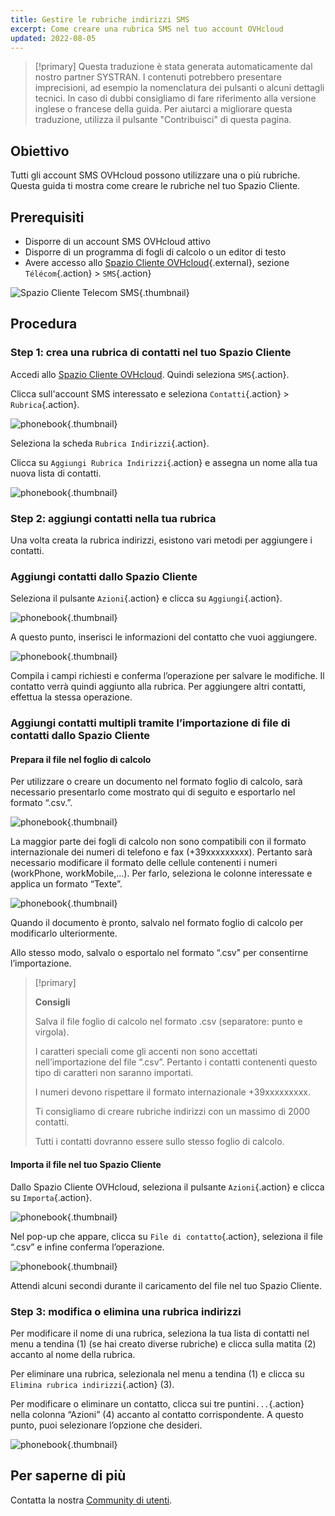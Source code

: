 ```yaml
---
title: Gestire le rubriche indirizzi SMS
excerpt: Come creare una rubrica SMS nel tuo account OVHcloud
updated: 2022-08-05
---
```


> [!primary]
> Questa traduzione è stata generata automaticamente dal nostro partner SYSTRAN. I contenuti potrebbero presentare imprecisioni, ad esempio la nomenclatura dei pulsanti o alcuni dettagli tecnici. In caso di dubbi consigliamo di fare riferimento alla versione inglese o francese della guida. Per aiutarci a migliorare questa traduzione, utilizza il pulsante "Contribuisci" di questa pagina.
>

## Obiettivo

Tutti gli account SMS OVHcloud possono utilizzare una o più rubriche. Questa guida ti mostra come creare le rubriche nel tuo Spazio Cliente.

## Prerequisiti

- Disporre di un account SMS OVHcloud attivo
- Disporre di un programma di fogli di calcolo o un editor di testo
- Avere accesso allo [Spazio Cliente OVHcloud](https://www.ovh.com/auth/?action=gotomanager&from=https://www.ovh.it/&ovhSubsidiary=it){.external}, sezione `Télécom`{.action} > `SMS`{.action}

![Spazio Cliente Telecom SMS](/pages/assets/screens/control_panel/product-selection/telecom/tpl-telecom-03-en-sms.png){.thumbnail}

## Procedura

### Step 1: crea una rubrica di contatti nel tuo Spazio Cliente

Accedi allo [Spazio Cliente OVHcloud](https://www.ovh.com/auth/?action=gotomanager&from=https://www.ovh.it/&ovhSubsidiary=it). Quindi seleziona `SMS`{.action}.

Clicca sull'account SMS interessato e seleziona `Contatti`{.action} > `Rubrica`{.action}.

![phonebook](images/smsphonebook01.png){.thumbnail}

Seleziona la scheda `Rubrica Indirizzi`{.action}.

Clicca su `Aggiungi Rubrica Indirizzi`{.action} e assegna un nome alla tua nuova lista di contatti.

![phonebook](images/smsphonebook2.png){.thumbnail}

### Step 2: aggiungi contatti nella tua rubrica

Una volta creata la rubrica indirizzi, esistono vari metodi per aggiungere i contatti.

### Aggiungi contatti dallo Spazio Cliente

Seleziona il pulsante `Azioni`{.action} e clicca su `Aggiungi`{.action}.

![phonebook](images/smsphonebook3.png){.thumbnail}

A questo punto, inserisci le informazioni del contatto che vuoi aggiungere.

![phonebook](images/smsphonebook4.png){.thumbnail}

Compila i campi richiesti e conferma l’operazione per salvare le modifiche. Il contatto verrà quindi aggiunto alla rubrica. Per aggiungere altri contatti, effettua la stessa operazione.

### Aggiungi contatti multipli tramite l’importazione di file di contatti dallo Spazio Cliente

#### Prepara il file nel foglio di calcolo

Per utilizzare o creare un documento nel formato foglio di calcolo, sarà necessario presentarlo come mostrato qui di seguito e esportarlo nel formato “.csv.”.

![phonebook](images/smsphonebook-spreadsheet1.png){.thumbnail}

La maggior parte dei fogli di calcolo non sono compatibili con il formato internazionale dei numeri di telefono e fax (+39xxxxxxxxx). Pertanto sarà necessario modificare il formato delle cellule contenenti i numeri (workPhone, workMobile,...). Per farlo, seleziona le colonne interessate e applica un formato “Texte”.

![phonebook](images/smsphonebook-spreadsheet2.png){.thumbnail}

Quando il documento è pronto, salvalo nel formato foglio di calcolo per modificarlo ulteriormente.

Allo stesso modo, salvalo o esportalo nel formato “.csv” per consentirne l’importazione.

> [!primary]
>
> **Consigli**
>
>Salva il file foglio di calcolo nel formato .csv (separatore: punto e virgola).
>
>I caratteri speciali come gli accenti non sono accettati nell’importazione del file “.csv”. Pertanto i contatti contenenti questo tipo di caratteri non saranno importati.
>
>I numeri devono rispettare il formato internazionale +39xxxxxxxxx.
>
>Ti consigliamo di creare rubriche indirizzi con un massimo di 2000 contatti.
>
>Tutti i contatti dovranno essere sullo stesso foglio di calcolo.
>
>

#### Importa il file nel tuo Spazio Cliente

Dallo Spazio Cliente OVHcloud, seleziona il pulsante `Azioni`{.action} e clicca su `Importa`{.action}.

![phonebook](images/smsphonebook5.png){.thumbnail}

Nel pop-up che appare, clicca su `File di contatto`{.action}, seleziona il file “.csv” e infine conferma l’operazione.

![phonebook](images/smsphonebook6.png){.thumbnail}

Attendi alcuni secondi durante il caricamento del file nel tuo Spazio Cliente.

### Step 3: modifica o elimina una rubrica indirizzi

Per modificare il nome di una rubrica, seleziona la tua lista di contatti nel menu a tendina (1) (se hai creato diverse rubriche) e clicca sulla matita (2) accanto al nome della rubrica. 

Per eliminare una rubrica, selezionala nel menu a tendina (1) e clicca su `Elimina rubrica indirizzi`{.action} (3).

Per modificare o eliminare un contatto, clicca sui tre puntini`...`{.action} nella colonna “Azioni” (4) accanto al contatto corrispondente. A questo punto, puoi selezionare l’opzione che desideri.

![phonebook](images/smsphonebook7.png){.thumbnail}

## Per saperne di più

Contatta la nostra [Community di utenti](/links/community).
